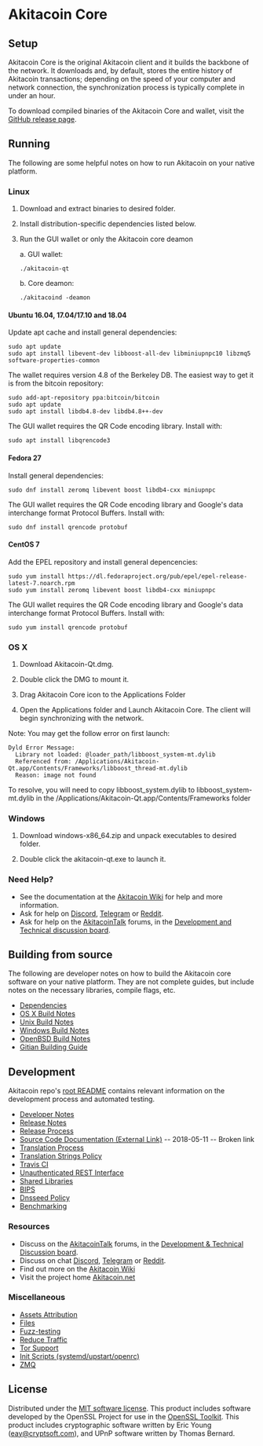 Akitacoin Core
==============

Setup
---------------------
Akitacoin Core is the original Akitacoin client and it builds the backbone of the network. It downloads and, by default, stores the entire history of Akitacoin transactions; depending on the speed of your computer and network connection, the synchronization process is typically complete in under an hour.

To download compiled binaries of the Akitacoin Core and wallet, visit the [GitHub release page](https://github.com/Ceryptic-dev1/Akitacoin/releases).

Running
---------------------
The following are some helpful notes on how to run Akitacoin on your native platform.

### Linux

1) Download and extract binaries to desired folder.

2) Install distribution-specific dependencies listed below.

3) Run the GUI wallet or only the Akitacoin core deamon

   a. GUI wallet:
   
   `./akitacoin-qt`

   b. Core deamon:
   
   `./akitacoind -deamon`

#### Ubuntu 16.04, 17.04/17.10 and 18.04

Update apt cache and install general dependencies:

```
sudo apt update
sudo apt install libevent-dev libboost-all-dev libminiupnpc10 libzmq5 software-properties-common
```

The wallet requires version 4.8 of the Berkeley DB. The easiest way to get it is from the bitcoin repository: 

```
sudo add-apt-repository ppa:bitcoin/bitcoin
sudo apt update
sudo apt install libdb4.8-dev libdb4.8++-dev
```

The GUI wallet requires the QR Code encoding library. Install with:

`sudo apt install libqrencode3`

#### Fedora 27

Install general dependencies:

`sudo dnf install zeromq libevent boost libdb4-cxx miniupnpc`

The GUI wallet requires the QR Code encoding library and Google's data interchange format Protocol Buffers. Install with:

`sudo dnf install qrencode protobuf`

#### CentOS 7

Add the EPEL repository and install general depencencies:

```
sudo yum install https://dl.fedoraproject.org/pub/epel/epel-release-latest-7.noarch.rpm
sudo yum install zeromq libevent boost libdb4-cxx miniupnpc
```

The GUI wallet requires the QR Code encoding library and Google's data interchange format Protocol Buffers. Install with:

`sudo yum install qrencode protobuf`

### OS X

1) Download Akitacoin-Qt.dmg.

2) Double click the DMG to mount it. 

3) Drag Akitacoin Core icon to the Applications Folder


4) Open the Applications folder and Launch Akitacoin Core. The client will begin synchronizing with the network.


Note: You may get the follow error on first launch:
```
Dyld Error Message:
  Library not loaded: @loader_path/libboost_system-mt.dylib
  Referenced from: /Applications/Akitacoin-Qt.app/Contents/Frameworks/libboost_thread-mt.dylib
  Reason: image not found
```
To resolve, you will need to copy libboost_system.dylib to libboost_system-mt.dylib in the /Applications/Akitacoin-Qt.app/Contents/Frameworks folder

### Windows

1) Download windows-x86_64.zip and unpack executables to desired folder.

2) Double click the akitacoin-qt.exe to launch it.

### Need Help?

- See the documentation at the [Akitacoin Wiki](https://akitacoin.wiki/wiki/AKITACOINCOIN_Wiki)
for help and more information.
- Ask for help on [Discord](https://discord.gg/DUkcBst), [Telegram](https://t.me/AkitacoinDev) or [Reddit](https://www.reddit.com/r/Akitacoin/).
- Ask for help on the [AkitacoinTalk](https://www.bitcointalk.org/) forums, in the [Development and Technical discussion board](https://www.bitcointalk.org/?forum=661517).

Building from source
---------------------
The following are developer notes on how to build the Akitacoin core software on your native platform. They are not complete guides, but include notes on the necessary libraries, compile flags, etc.

- [Dependencies](https://github.com/Crytpic-dev1/Akitacoin/tree/master/doc/dependencies.md)
- [OS X Build Notes](https://github.com/Crytpic-dev1/Akitacoin/tree/master/doc/build-osx.md)
- [Unix Build Notes](https://github.com/Crytpic-dev1/Akitacoin/tree/master/doc/build-unix.md)
- [Windows Build Notes](https://github.com/Crytpic-dev1/Akitacoin/tree/master/doc/build-windows.md)
- [OpenBSD Build Notes](https://github.com/Crytpic-dev1/Akitacoin/tree/master/doc/build-openbsd.md)
- [Gitian Building Guide](https://github.com/Crytpic-dev1/Akitacoin/tree/master/doc/gitian-building.md)

Development
---------------------
Akitacoin repo's [root README](https://github.com/Crytpic-dev1/Akitacoin/blob/master/README.md) contains relevant information on the development process and automated testing.

- [Developer Notes](https://github.com/Crytpic-dev1/Akitacoin/blob/master/doc/developer-notes.md)
- [Release Notes](https://github.com/Crytpic-dev1/Akitacoin/blob/master/doc/release-notes.md)
- [Release Process](https://github.com/Crytpic-dev1/Akitacoin/blob/master/doc/release-process.md)
- [Source Code Documentation (External Link)](https://dev.visucore.com/akitacoin/doxygen/) -- 2018-05-11 -- Broken link
- [Translation Process](https://github.com/Crytpic-dev1/Akitacoin/blob/master/doc/translation_process.md)
- [Translation Strings Policy](https://github.com/Crytpic-dev1/Akitacoin/blob/master/doc/translation_strings_policy.md)
- [Travis CI](https://github.com/Crytpic-dev1/Akitacoin/blob/master/doc/travis-ci.md)
- [Unauthenticated REST Interface](https://github.com/Crytpic-dev1/Akitacoin/blob/master/doc/REST-interface.md)
- [Shared Libraries](https://github.com/Crytpic-dev1/Akitacoin/blob/master/doc/shared-libraries.md)
- [BIPS](https://github.com/Crytpic-dev1/Akitacoin/blob/master/doc/bips.md)
- [Dnsseed Policy](https://github.com/Crytpic-dev1/Akitacoin/blob/master/doc/dnsseed-policy.md)
- [Benchmarking](https://github.com/Crytpic-dev1/Akitacoin/blob/master/doc/benchmarking.md)

### Resources
- Discuss on the [AkitacoinTalk](https://www.bitcointalk.org/) forums, in the [Development & Technical Discussion board](---).
- Discuss on chat [Discord](----), [Telegram](---) or [Reddit](---).
- Find out more on the [Akitacoin Wiki](---)
- Visit the project home [Akitacoin.net](https://akitacoin.net)

### Miscellaneous
- [Assets Attribution](https://github.com/Crytpic-dev1/Akitacoin/blob/master/doc/assets-attribution.md)
- [Files](https://github.com/Crytpic-dev1/Akitacoin/blob/master/doc/files.md)
- [Fuzz-testing](https://github.com/Crytpic-dev1/Akitacoin/blob/master/doc/fuzzing.md)
- [Reduce Traffic](https://github.com/Crytpic-dev1/Akitacoin/blob/master/doc/reduce-traffic.md)
- [Tor Support](https://github.com/Crytpic-dev1/Akitacoin/blob/master/doc/tor.md)
- [Init Scripts (systemd/upstart/openrc)](https://github.com/Crytpic-dev1/Akitacoin/blob/master/doc/init.md)
- [ZMQ](https://github.com/Crytpic-dev1/Akitacoin/blob/master/doc/zmq.md)

License
---------------------
Distributed under the [MIT software license](https://github.com/Crytpic-dev1/Akitacoin/blob/master/COPYING).
This product includes software developed by the OpenSSL Project for use in the [OpenSSL Toolkit](https://www.openssl.org/). This product includes
cryptographic software written by Eric Young ([eay@cryptsoft.com](mailto:eay@cryptsoft.com)), and UPnP software written by Thomas Bernard.
